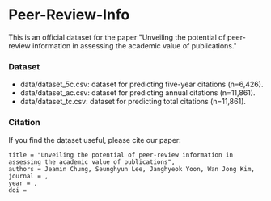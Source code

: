 # Peer-Review-Info


This is an official dataset for the paper "Unveiling the potential of peer-review information in assessing the academic value of publications."


### Dataset
- data/dataset_5c.csv: dataset for predicting five-year citations (n=6,426).
- data/dataset_ac.csv: dataset for predicting annual citations (n=11,861).
- data/dataset_tc.csv: dataset for predicting total citations (n=11,861).

### Citation
If you find the dataset useful, please cite our paper:

```
title = "Unveiling the potential of peer-review information in assessing the academic value of publications",
authors = Jeamin Chung, Seunghyun Lee, Janghyeok Yoon, Wan Jong Kim,
journal = ,
year = ,
doi = 
```
